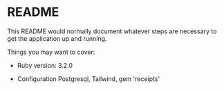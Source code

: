 # README

This README would normally document whatever steps are necessary to get the
application up and running.

Things you may want to cover:

* Ruby version: 3.2.0

* Configuration
Postgresql, Tailwind, 
gem 'receipts'